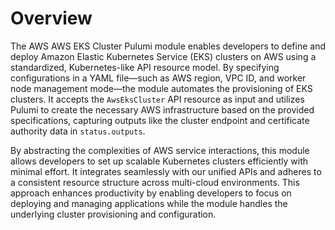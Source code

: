 # Overview

The AWS AWS EKS Cluster Pulumi module enables developers to define and deploy Amazon Elastic Kubernetes Service (EKS) clusters on AWS using a standardized, Kubernetes-like API resource model. By specifying configurations in a YAML file—such as AWS region, VPC ID, and worker node management mode—the module automates the provisioning of EKS clusters. It accepts the `AwsEksCluster` API resource as input and utilizes Pulumi to create the necessary AWS infrastructure based on the provided specifications, capturing outputs like the cluster endpoint and certificate authority data in `status.outputs`.

By abstracting the complexities of AWS service interactions, this module allows developers to set up scalable Kubernetes clusters efficiently with minimal effort. It integrates seamlessly with our unified APIs and adheres to a consistent resource structure across multi-cloud environments. This approach enhances productivity by enabling developers to focus on deploying and managing applications while the module handles the underlying cluster provisioning and configuration.